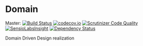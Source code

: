 # Domain

Master:
[![Build Status](https://travis-ci.org/t4web/Domain.svg?branch=master)](https://travis-ci.org/t4web/Domain)
[![codecov.io](http://codecov.io/github/t4web/Domain/coverage.svg?branch=master)](http://codecov.io/github/t4web/Domain?branch=master)
[![Scrutinizer Code Quality](https://scrutinizer-ci.com/g/t4web/Domain/badges/quality-score.png?b=master)](https://scrutinizer-ci.com/g/t4web/Domain/?branch=master)
[![SensioLabsInsight](https://insight.sensiolabs.com/projects/4405512a-da0f-415c-97cf-b8d4ef5f9d43/mini.png)](https://insight.sensiolabs.com/projects/4405512a-da0f-415c-97cf-b8d4ef5f9d43)
[![Dependency Status](https://www.versioneye.com/user/projects/563887a1e93564001a000200/badge.svg?style=flat)](https://www.versioneye.com/user/projects/563887a1e93564001a000200)

Domain Driven Design realization
